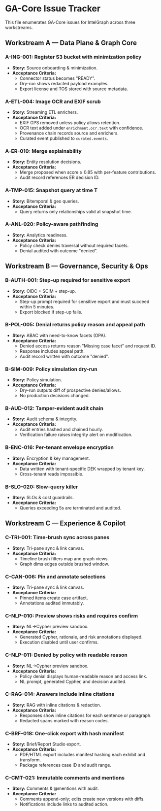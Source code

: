 # GA-Core Issue Tracker

This file enumerates GA-Core issues for IntelGraph across three workstreams.

## Workstream A — Data Plane & Graph Core

### A-ING-001: Register S3 bucket with minimization policy
- **Story:** Source onboarding & minimization.
- **Acceptance Criteria:**
  - Connector status becomes "READY".
  - Dry-run shows redacted payload examples.
  - Export license and TOS stored with source metadata.

### A-ETL-004: Image OCR and EXIF scrub
- **Story:** Streaming ETL enrichers.
- **Acceptance Criteria:**
  - EXIF GPS removed unless policy allows retention.
  - OCR text added under `enrichment.ocr.text` with confidence.
  - Provenance chain records source and enrichers.
  - Curated event published to `curated.events`.

### A-ER-010: Merge explainability
- **Story:** Entity resolution decisions.
- **Acceptance Criteria:**
  - Merge proposed when score ≥ 0.85 with per-feature contributions.
  - Audit record references ER decision ID.

### A-TMP-015: Snapshot query at time T
- **Story:** Bitemporal & geo queries.
- **Acceptance Criteria:**
  - Query returns only relationships valid at snapshot time.

### A-ANL-020: Policy-aware pathfinding
- **Story:** Analytics readiness.
- **Acceptance Criteria:**
  - Policy check denies traversal without required facets.
  - Denial audited with outcome "denied".

## Workstream B — Governance, Security & Ops

### B-AUTH-001: Step-up required for sensitive export
- **Story:** OIDC + SCIM + step-up.
- **Acceptance Criteria:**
  - Step-up prompt required for sensitive export and must succeed within 5 minutes.
  - Export blocked if step-up fails.

### B-POL-005: Denial returns policy reason and appeal path
- **Story:** ABAC with need-to-know facets (OPA).
- **Acceptance Criteria:**
  - Denied access returns reason "Missing case facet" and request ID.
  - Response includes appeal path.
  - Audit record written with outcome "denied".

### B-SIM-009: Policy simulation dry-run
- **Story:** Policy simulation.
- **Acceptance Criteria:**
  - Dry-run outputs diff of prospective denies/allows.
  - No production decisions changed.

### B-AUD-012: Tamper-evident audit chain
- **Story:** Audit schema & integrity.
- **Acceptance Criteria:**
  - Audit entries hashed and chained hourly.
  - Verification failure raises integrity alert on modification.

### B-ENC-016: Per-tenant envelope encryption
- **Story:** Encryption & key management.
- **Acceptance Criteria:**
  - Data written with tenant-specific DEK wrapped by tenant key.
  - Cross-tenant reads impossible.

### B-SLO-020: Slow-query killer
- **Story:** SLOs & cost guardrails.
- **Acceptance Criteria:**
  - Queries exceeding 5s are terminated and audited.

## Workstream C — Experience & Copilot

### C-TRI-001: Time-brush sync across panes
- **Story:** Tri-pane sync & link canvas.
- **Acceptance Criteria:**
  - Timeline brush filters map and graph views.
  - Graph dims edges outside brushed window.

### C-CAN-006: Pin and annotate selections
- **Story:** Tri-pane sync & link canvas.
- **Acceptance Criteria:**
  - Pinned items create case artifact.
  - Annotations audited immutably.

### C-NLP-010: Preview shows risks and requires confirm
- **Story:** NL→Cypher preview sandbox.
- **Acceptance Criteria:**
  - Generated Cypher, rationale, and risk annotations displayed.
  - Execution disabled until user confirms.

### C-NLP-011: Denied by policy with readable reason
- **Story:** NL→Cypher preview sandbox.
- **Acceptance Criteria:**
  - Policy denial displays human-readable reason and access link.
  - NL prompt, generated Cypher, and decision audited.

### C-RAG-014: Answers include inline citations
- **Story:** RAG with inline citations & redaction.
- **Acceptance Criteria:**
  - Responses show inline citations for each sentence or paragraph.
  - Redacted spans marked with reason codes.

### C-BRF-018: One-click export with hash manifest
- **Story:** Brief/Report Studio export.
- **Acceptance Criteria:**
  - PDF/HTML export includes manifest hashing each exhibit and transform.
  - Package references case ID and audit range.

### C-CMT-021: Immutable comments and mentions
- **Story:** Comments & @mentions with audit.
- **Acceptance Criteria:**
  - Comments append-only; edits create new versions with diffs.
  - Notifications include links to audited action.
